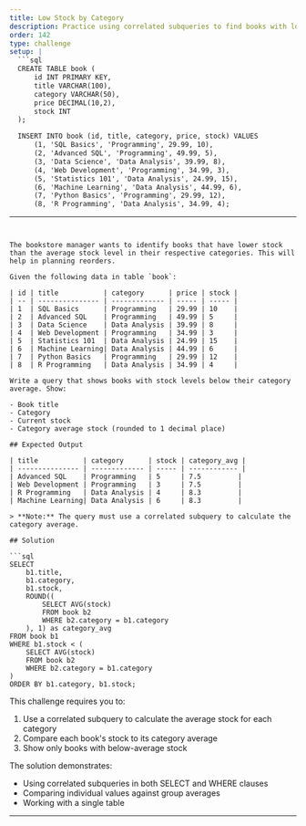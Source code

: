 ```yaml
---
title: Low Stock by Category
description: Practice using correlated subqueries to find books with low stock in each category
order: 142
type: challenge
setup: |
  ```sql
  CREATE TABLE book (
      id INT PRIMARY KEY,
      title VARCHAR(100),
      category VARCHAR(50),
      price DECIMAL(10,2),
      stock INT
  );

  INSERT INTO book (id, title, category, price, stock) VALUES
      (1, 'SQL Basics', 'Programming', 29.99, 10),
      (2, 'Advanced SQL', 'Programming', 49.99, 5),
      (3, 'Data Science', 'Data Analysis', 39.99, 8),
      (4, 'Web Development', 'Programming', 34.99, 3),
      (5, 'Statistics 101', 'Data Analysis', 24.99, 15),
      (6, 'Machine Learning', 'Data Analysis', 44.99, 6),
      (7, 'Python Basics', 'Programming', 29.99, 12),
      (8, 'R Programming', 'Data Analysis', 34.99, 4);
  ```
---
```


The bookstore manager wants to identify books that have lower stock than the average stock level in their respective categories. This will help in planning reorders.

Given the following data in table `book`:

| id | title           | category      | price | stock |
| -- | --------------- | ------------- | ----- | ----- |
| 1  | SQL Basics      | Programming   | 29.99 | 10    |
| 2  | Advanced SQL    | Programming   | 49.99 | 5     |
| 3  | Data Science    | Data Analysis | 39.99 | 8     |
| 4  | Web Development | Programming   | 34.99 | 3     |
| 5  | Statistics 101  | Data Analysis | 24.99 | 15    |
| 6  | Machine Learning| Data Analysis | 44.99 | 6     |
| 7  | Python Basics   | Programming   | 29.99 | 12    |
| 8  | R Programming   | Data Analysis | 34.99 | 4     |

Write a query that shows books with stock levels below their category average. Show:

- Book title
- Category
- Current stock
- Category average stock (rounded to 1 decimal place)

## Expected Output

| title           | category      | stock | category_avg |
| --------------- | ------------- | ----- | ------------ |
| Advanced SQL    | Programming   | 5     | 7.5         |
| Web Development | Programming   | 3     | 7.5         |
| R Programming   | Data Analysis | 4     | 8.3         |
| Machine Learning| Data Analysis | 6     | 8.3         |

> **Note:** The query must use a correlated subquery to calculate the category average.

## Solution

```sql
SELECT 
    b1.title,
    b1.category,
    b1.stock,
    ROUND((
        SELECT AVG(stock)
        FROM book b2
        WHERE b2.category = b1.category
    ), 1) as category_avg
FROM book b1
WHERE b1.stock < (
    SELECT AVG(stock)
    FROM book b2
    WHERE b2.category = b1.category
)
ORDER BY b1.category, b1.stock;
```

This challenge requires you to:
1. Use a correlated subquery to calculate the average stock for each category
2. Compare each book's stock to its category average
3. Show only books with below-average stock

The solution demonstrates:
- Using correlated subqueries in both SELECT and WHERE clauses
- Comparing individual values against group averages
- Working with a single table

---
